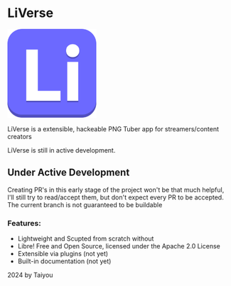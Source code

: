 # LiVerse
<img src="Assets/logo.svg" width="200px" />

LiVerse is a extensible, hackeable PNG Tuber app for streamers/content creators

LiVerse is still in active development.


## Under Active Development
Creating PR's in this early stage of the project won't be that much helpful, I'll still try to read/accept them, but don't expect every PR to be accepted.
The current branch is not guaranteed to be buildable

### Features:
 - Lightweight and Scupted from scratch without
 - Libre! Free and Open Source, licensed under the Apache 2.0 License
 - Extensible via plugins (not yet)
 - Built-in documentation (not yet)

2024 by Taiyou
